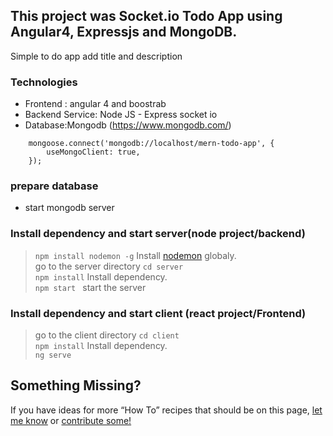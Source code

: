 
## This project was  Socket.io Todo App using Angular4, Expressjs and MongoDB.
Simple to do app add title and description


### Technologies​
- Frontend : angular 4 and boostrab
- Backend Service: Node JS - Express socket io
- Database:Mongodb (https://www.mongodb.com/)
```
    mongoose.connect('mongodb://localhost/mern-todo-app', {
        useMongoClient: true,
    });
```
### prepare database

- start mongodb server

### Install dependency and start server(node project/backend)
> `npm install nodemon -g`  Install [nodemon](https://www.npmjs.com/package/nodemon) globaly.<br>
> go to the server directory `cd server`<br>
> `npm install` Install dependency.<br>
> `npm start ` start the server


### Install dependency and start client (react project/Frontend)
>  go to the client directory `cd client`<br>
> `npm install` Install dependency.<br>
> `ng serve `

## Something Missing?

If you have ideas for more “How To” recipes that should be on this page, [let me know](https://github.com/sivatharan/React-and-Nodejs-Simple-Library-System/issues) or [contribute some!](https://github.com/sivatharan/React-and-Nodejs-Simple-Library-System/blob/master/README.md)